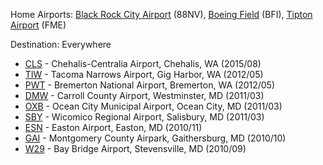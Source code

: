 Home Airports: [Black Rock City Airport](http://airport.burningman.org/) (88NV), [Boeing Field](http://www.kingcounty.gov/transportation/kcdot/Airport.aspx) (BFI), [Tipton Airport](http://www.tiptonairport.org/) (FME)

Destination: Everywhere

- [CLS](http://www.flycls.com/) - Chehalis-Centralia Airport, Chehalis, WA (2015/08)
- [TIW](http://www.piercecountywa.org/index.aspx?NID=1624) - Tacoma Narrows Airport, Gig Harbor, WA (2012/05)
- [PWT](http://www.portofbremerton.org/) - Bremerton National Airport, Bremerton, WA (2012/05)
- [DMW](http://carrollcountyairport.com/) - Carroll County Airport, Westminster, MD (2011/03)
- [OXB](http://oceancityairport.com/) - Ocean City Municipal Airport, Ocean City, MD (2011/03)
- [SBY](http://www.flysbyairport.com/) - Wicomico Regional Airport, Salisbury, MD (2011/03)
- [ESN](http://eastonairport.com/) - Easton Airport, Easton, MD (2010/11)
- [GAI](http://www.montgomerycountyairpark.com/) - Montgomery County Airpark, Gaithersburg, MD (2010/10)
- [W29](http://www.qac.org/default.aspx?pageid=64&template=3&toplevel=34) - Bay Bridge Airport, Stevensville, MD (2010/09)


